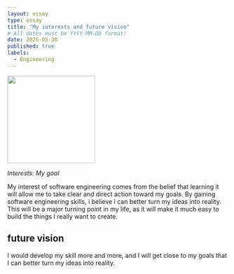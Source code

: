 ```yaml
---
layout: essay
type: essay
title: "My interests and future vision"
# All dates must be YYYY-MM-DD format!
date: 2025-05-30
published: true
labels:
  - Engineering
---
```


<img width="200px" class="rounded float-start pe-4" src="../img/futurevision.jpg">

*Interests: My goal*

My interest of software engineering comes from the belief that learning it will allow me to take clear and direct action toward my goals. By gaining software engineering skills, i believe i can better turn my ideas into reality. This will be a major turning point in my life, as it will make it much easy to build the things I really want to create.

## future vision

I would develop my skill more and more, and I will get close to my goals that I can better turn my ideas into reality.
